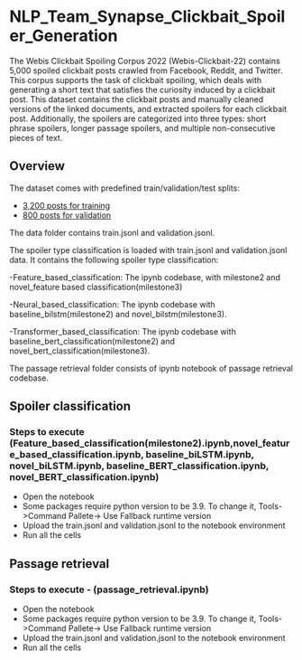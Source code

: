 # NLP_Team_Synapse_Clickbait_Spoiler_Generation
The Webis Clickbait Spoiling Corpus 2022 (Webis-Clickbait-22) contains 5,000 spoiled clickbait posts crawled from Facebook, Reddit, and Twitter.
This corpus supports the task of clickbait spoiling, which deals with generating a short text that satisfies the curiosity induced by a clickbait post.
This dataset contains the clickbait posts and manually cleaned versions of the linked documents, and extracted spoilers for each clickbait post.
Additionally, the spoilers are categorized into three types: short phrase spoilers, longer passage spoilers, and multiple non-consecutive pieces of text.

## Overview

The dataset comes with predefined train/validation/test splits:

- [3,200 posts for training](training.jsonl)
- [800 posts for validation](validation.jsonl)

The data folder contains train.jsonl and validation.jsonl. 

The spoiler type classification is loaded with train.jsonl and validation.jsonl data. It contains the following  spoiler type classification:

-Feature_based_classification: The ipynb codebase, with milestone2 and novel_feature based classification(milestone3)

-Neural_based_classification: The ipynb codebase with baseline_bilstm(milestone2) and novel_bilstm(milestone3).

-Transformer_based_classification: The ipynb codebase with baseline_bert_classification(milestone2) and novel_bert_classification(milestone3).

The passage retrieval folder consists of ipynb notebook of passage retrieval codebase. 

## Spoiler classification

### Steps to execute (Feature_based_classification(milestone2).ipynb,novel_feature_based_classification.ipynb, baseline_biLSTM.ipynb, novel_biLSTM.ipynb, baseline_BERT_classification.ipynb, novel_BERT_classification.ipynb)

* Open the notebook
* Some packages require python version to be 3.9. To change it, Tools->Command Pallete-> Use Fallback runtime version
* Upload the train.jsonl and validation.jsonl to the notebook environment
* Run all the cells

## Passage retrieval

### Steps to execute - (passage_retrieval.ipynb)
* Open the notebook
* Some packages require python version to be 3.9. To change it, Tools->Command Pallete-> Use Fallback runtime version
* Upload the train.jsonl and validation.jsonl to the notebook environment
* Run all the cells

